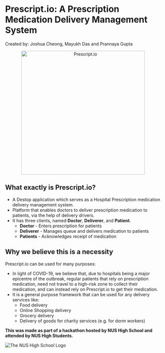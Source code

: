 # Prescript.io: A Prescription Medication Delivery Management System
Created by: Joshua Cheong, Mayukh Das and Prannaya Gupta

<p align="center">
   <img src="https://raw.githubusercontent.com/jeffilluminati/NUSHHackathonProject/master/src/resources/images/icons/icon.png?token=AMEKUNIBXZCBZPYDICR5ZF27JHSQE" alt="Prescript.io" width="400">
</p>

## What exactly is Prescript.io?
- A Destop application which serves as a Hospital Prescription medication delivery management system. 
- Platform that enables doctors to deliver prescription medication to patients, via the help of delivery drivers. 
- It has three clients, named **Doctor**, **Deliverer**, and **Patient**.
   - **Doctor** - Enters prescription for patients
   - **Deliverer** - Manages queue and delivers medication to patients
   - **Patients** - Acknowledges receipt of medication

## Why we believe this is a necessity

Prescript.io can be used for many purposes:
- In light of COVID-19, we believe that, due to hospitals being a major epicentre of the outbreak, regular patients that rely on prescription medication, need not travel to a high-risk zone to collect their medication, and can instead rely on Prescript.io to get their medication.
- It is a general purpose framework that can be used for any delivery services like:
   - Food delivery
   - Online Shopping delivery
   - Grocery delivery
   - Delivery of goods for charity services (e.g. for dorm workers)
   
**This was made as part of a hackathon hosted by NUS High School and attended by NUS High Students.**


![The NUS High School Logo](https://upload.wikimedia.org/wikipedia/en/thumb/8/85/NUSHS_Logo.png/220px-NUSHS_Logo.png "NUS High School")



